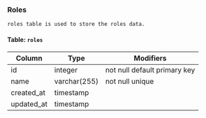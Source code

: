 ### Roles

    roles table is used to store the roles data.

#### Table: `roles`

| Column     | Type         | Modifiers                    |
| ---------- | ------------ | ---------------------------- |
| id         | integer      | not null default primary key |
| name       | varchar(255) | not null unique              |
| created_at | timestamp    |                              |
| updated_at | timestamp    |                              |
